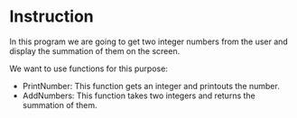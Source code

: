 # Instruction

In this program we are going to get two integer numbers from the user and display the summation of them on the screen.

We want to use functions for this purpose:
* PrintNumber: This function gets an integer and printouts the number. 
* AddNumbers: This function takes two integers and returns the summation of them.
